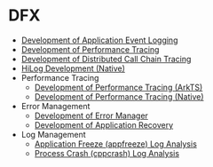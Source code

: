 # DFX

- [Development of Application Event Logging](hiappevent-guidelines.md)
- [Development of Performance Tracing](hitracemeter-guidelines.md)
- [Development of Distributed Call Chain Tracing](hitracechain-guidelines.md)
- [HiLog Development (Native)](hilog-guidelines.md)
- Performance Tracing
  - [Development of Performance Tracing (ArkTS)](hitracemeter-guidelines.md)
  - [Development of Performance Tracing (Native)](hitracemeter-native-guidelines.md)
- Error Management
  - [Development of Error Manager](errormanager-guidelines.md)
  - [Development of Application Recovery](apprecovery-guidelines.md)
- Log Management
  - [Application Freeze (appfreeze) Log Analysis](appfreeze-guidelines.md)
  - [Process Crash (cppcrash) Log Analysis](cppcrash-guidelines.md)
